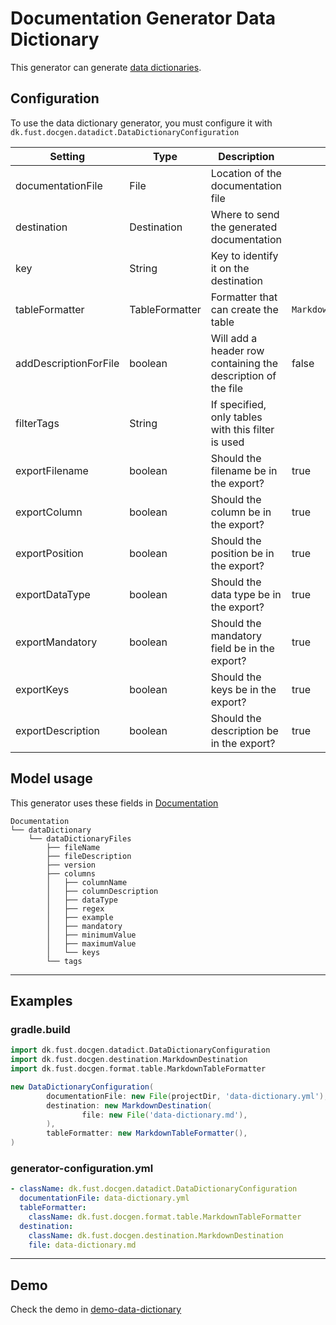 # Documentation Generator Data Dictionary

This generator can generate [data dictionaries](https://atlan.com/what-is-a-data-dictionary/).

## Configuration

To use the data dictionary generator, you must configure it with `dk.fust.docgen.datadict.DataDictionaryConfiguration`

| Setting               | 	Type          | Description                                                  | Default                  |
|-----------------------|----------------|--------------------------------------------------------------|--------------------------|
| documentationFile     | File           | Location of the documentation file                           |                          |
| destination           | Destination    | Where to send the generated documentation                    |                          | 
| key                   | String         | Key to identify it on the destination                        |                          |
| tableFormatter        | TableFormatter | Formatter that can create the table                          | `MarkdownTableFormatter` |
| addDescriptionForFile | boolean        | Will add a header row containing the description of the file | false                    | 
| filterTags            | String         | If specified, only tables with this filter is used           |                          | 
| exportFilename        | boolean        | Should the filename be in the export?                        | true                     |
| exportColumn          | boolean        | Should the column be in the export?                          | true                     |
| exportPosition        | boolean        | Should the position be in the export?                        | true                     |
| exportDataType        | boolean        | Should the data type be in the export?                       | true                     |
| exportMandatory       | boolean        | Should the mandatory field be in the export?                 | true                     |
| exportKeys            | boolean        | Should the keys be in the export?                            | true                     |
| exportDescription     | boolean        | Should the description be in the export?                     | true                     |

## Model usage

This generator uses these fields in [Documentation](../../documentation-generator-api/src/main/java/dk/fust/docgen/model/Documentation.java)

```
Documentation
└── dataDictionary
    └── dataDictionaryFiles
        ├── fileName
        ├── fileDescription
        ├── version
        ├── columns
        │   ├── columnName
        │   ├── columnDescription
        │   ├── dataType
        │   ├── regex
        │   ├── example
        │   ├── mandatory
        │   ├── minimumValue
        │   ├── maximumValue
        │   └── keys
        └── tags
```

---

## Examples

### gradle.build

```groovy
import dk.fust.docgen.datadict.DataDictionaryConfiguration
import dk.fust.docgen.destination.MarkdownDestination
import dk.fust.docgen.format.table.MarkdownTableFormatter

new DataDictionaryConfiguration(
        documentationFile: new File(projectDir, 'data-dictionary.yml'),
        destination: new MarkdownDestination(
                file: new File('data-dictionary.md'),
        ),
        tableFormatter: new MarkdownTableFormatter(),
)
```

### generator-configuration.yml

```yaml
- className: dk.fust.docgen.datadict.DataDictionaryConfiguration
  documentationFile: data-dictionary.yml
  tableFormatter:
    className: dk.fust.docgen.format.table.MarkdownTableFormatter
  destination:
    className: dk.fust.docgen.destination.MarkdownDestination
    file: data-dictionary.md
```

---

## Demo

Check the demo in [demo-data-dictionary](../../demos/demo-data-dictionary)
